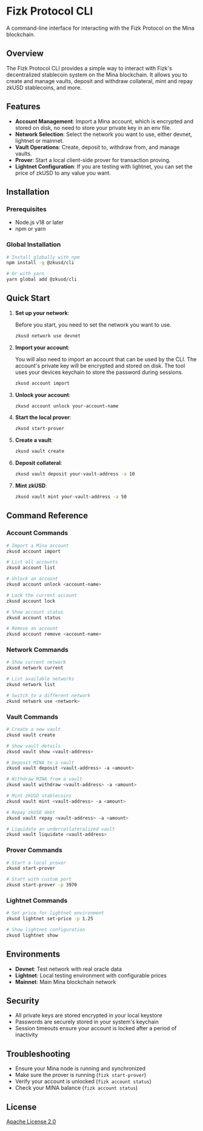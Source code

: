 # Fizk Protocol CLI

A command-line interface for interacting with the Fizk Protocol on the Mina blockchain.

## Overview

The Fizk Protocol CLI provides a simple way to interact with Fizk's decentralized stablecoin system on the Mina blockchain. It allows you to create and manage vaults, deposit and withdraw collateral, mint and repay zkUSD stablecoins, and more.

## Features

- **Account Management**: Import a Mina account, which is encrypted and stored on disk, no need to store your private key in an env file.
- **Network Selection**: Select the network you want to use, either devnet, lightnet or mainnet.
- **Vault Operations**: Create, deposit to, withdraw from, and manage vaults.
- **Prover**: Start a local client-side prover for transaction proving.
- **Lightnet Configuration**: If you are testing with lightnet, you can set the price of zkUSD to any value you want.

## Installation

### Prerequisites

- Node.js v18 or later
- npm or yarn

### Global Installation

```bash
# Install globally with npm
npm install -g @zkusd/cli

# Or with yarn
yarn global add @zkusd/cli
```

## Quick Start

1. **Set up your network**:

   Before you start, you need to set the network you want to use.

   ```bash
   zkusd network use devnet
   ```

2. **Import your account**:

   You will also need to import an account that can be used by the CLI. The account's private key will be encrypted and stored on disk. The tool uses your devices keychain to store the password during sessions.

   ```bash
   zkusd account import
   ```

3. **Unlock your account**:

   ```bash
   zkusd account unlock your-account-name
   ```

4. **Start the local prover**:

   ```bash
   zkusd start-prover
   ```

5. **Create a vault**:

   ```bash
   zkusd vault create
   ```

6. **Deposit collateral**:

   ```bash
   zkusd vault deposit your-vault-address -a 10
   ```

7. **Mint zkUSD**:
   ```bash
   zkusd vault mint your-vault-address -a 50
   ```

## Command Reference

### Account Commands

```bash
# Import a Mina account
zkusd account import

# List all accounts
zkusd account list

# Unlock an account
zkusd account unlock <account-name>

# Lock the current account
zkusd account lock

# Show account status
zkusd account status

# Remove an account
zkusd account remove <account-name>
```

### Network Commands

```bash
# Show current network
zkusd network current

# List available networks
zkusd network list

# Switch to a different network
zkusd network use <network>
```

### Vault Commands

```bash
# Create a new vault
zkusd vault create

# Show vault details
zkusd vault show <vault-address>

# Deposit MINA to a vault
zkusd vault deposit <vault-address> -a <amount>

# Withdraw MINA from a vault
zkusd vault withdraw <vault-address> -a <amount>

# Mint zkUSD stablecoins
zkusd vault mint <vault-address> -a <amount>

# Repay zkUSD debt
zkusd vault repay <vault-address> -a <amount>

# Liquidate an undercollateralized vault
zkusd vault liquidate <vault-address>
```

### Prover Commands

```bash
# Start a local prover
zkusd start-prover

# Start with custom port
zkusd start-prover -p 3970
```

### Lightnet Commands

```bash
# Set price for lightnet environment
zkusd lightnet set-price -p 1.25

# Show lightnet configuration
zkusd lightnet show
```

## Environments

- **Devnet**: Test network with real oracle data
- **Lightnet**: Local testing environment with configurable prices
- **Mainnet**: Main Mina blockchain network

## Security

- All private keys are stored encrypted in your local keystore
- Passwords are securely stored in your system's keychain
- Session timeouts ensure your account is locked after a period of inactivity

## Troubleshooting

- Ensure your Mina node is running and synchronized
- Make sure the prover is running (`fizk start-prover`)
- Verify your account is unlocked (`fizk account status`)
- Check your MINA balance (`fizk account status`)

## License

[Apache License 2.0](LICENSE)
